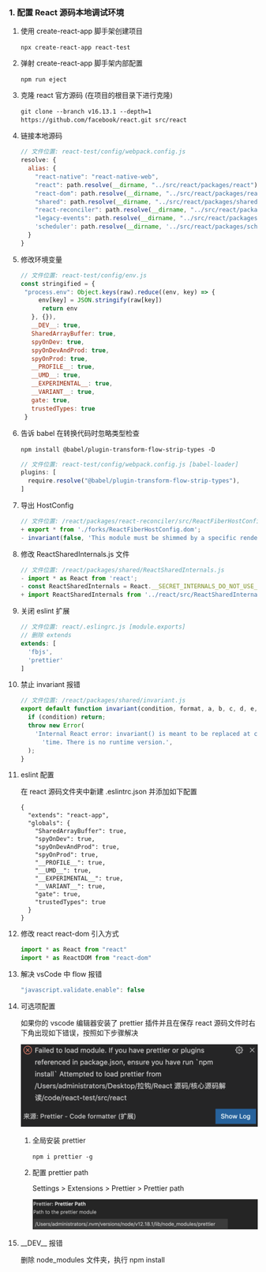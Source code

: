 ### 1. 配置 React 源码本地调试环境

1. 使用 create-react-app 脚手架创建项目

   `npx create-react-app react-test`

2. 弹射 create-react-app 脚手架内部配置

   `npm run eject`

3. 克隆 react 官方源码 (在项目的根目录下进行克隆)

   `git clone --branch v16.13.1 --depth=1 https://github.com/facebook/react.git src/react`

4. 链接本地源码

   ```javascript
   // 文件位置: react-test/config/webpack.config.js
   resolve: {
     alias: {
       "react-native": "react-native-web",
       "react": path.resolve(__dirname, "../src/react/packages/react"),
       "react-dom": path.resolve(__dirname, "../src/react/packages/react-dom"),
       "shared": path.resolve(__dirname, "../src/react/packages/shared"),
       "react-reconciler": path.resolve(__dirname, "../src/react/packages/react-reconciler"),
       "legacy-events": path.resolve(__dirname, "../src/react/packages/legacy-events"),
       'scheduler': path.resolve(__dirname, '../src/react/packages/scheduler'),
     }
   }
   ```

5. 修改环境变量

   ```javascript
   // 文件位置: react-test/config/env.js
   const stringified = {
   	"process.env": Object.keys(raw).reduce((env, key) => {
      	env[key] = JSON.stringify(raw[key])
         return env
      }, {}),
      __DEV__: true,
      SharedArrayBuffer: true,
      spyOnDev: true,
      spyOnDevAndProd: true,
      spyOnProd: true,
      __PROFILE__: true,
      __UMD__: true,
      __EXPERIMENTAL__: true,
      __VARIANT__: true,
      gate: true,
      trustedTypes: true
    }
   ```

6. 告诉 babel 在转换代码时忽略类型检查

   `npm install @babel/plugin-transform-flow-strip-types -D`

   ```javascript
   // 文件位置: react-test/config/webpack.config.js [babel-loader]
   plugins: [
     require.resolve("@babel/plugin-transform-flow-strip-types"),
   ]
   ```

7. 导出 HostConfig

   ```javascript
   // 文件位置: /react/packages/react-reconciler/src/ReactFiberHostConfig.js
   + export * from './forks/ReactFiberHostConfig.dom';
   - invariant(false, 'This module must be shimmed by a specific renderer.');
   ```

8. 修改 ReactSharedInternals.js 文件

   ```javascript
   // 文件位置: /react/packages/shared/ReactSharedInternals.js
   - import * as React from 'react';
   - const ReactSharedInternals = React.__SECRET_INTERNALS_DO_NOT_USE_OR_YOU_WILL_BE_FIRED;
   + import ReactSharedInternals from '../react/src/ReactSharedInternals';
   ```

9. 关闭 eslint 扩展

   ```javascript
   // 文件位置: react/.eslingrc.js [module.exports]
   // 删除 extends
   extends: [
     'fbjs',
     'prettier'
   ]
   
   ```

10. 禁止 invariant 报错

    ```javascript
    // 文件位置: /react/packages/shared/invariant.js
    export default function invariant(condition, format, a, b, c, d, e, f) {
      if (condition) return;
      throw new Error(
        'Internal React error: invariant() is meant to be replaced at compile ' +
          'time. There is no runtime version.',
      );
    }
    ```

11. eslint 配置

    在 react 源码文件夹中新建 .eslintrc.json 并添加如下配置

    ```react
    {
      "extends": "react-app",
      "globals": {
        "SharedArrayBuffer": true,
        "spyOnDev": true,
        "spyOnDevAndProd": true,
        "spyOnProd": true,
        "__PROFILE__": true,
        "__UMD__": true,
        "__EXPERIMENTAL__": true,
        "__VARIANT__": true,
        "gate": true,
        "trustedTypes": true
      }
    }
    ```

12. 修改 react react-dom 引入方式

    ```javascript
    import * as React from "react"
    import * as ReactDOM from "react-dom"
    ```

13. 解决 vsCode 中 flow 报错

     ```javascript
    "javascript.validate.enable": false
     ```

14. 可选项配置

    如果你的 vscode 编辑器安装了 prettier 插件并且在保存 react 源码文件时右下角出现如下错误，按照如下步骤解决

    ![image-20220215102433064](../../image/image-20220215102433064.png)

    1. 全局安装 prettier

       `npm i prettier -g`

    2. 配置 prettier path

       Settings > Extensions > Prettier > Prettier path

       ![image-20220215102444463](../../image/image-20220215102444463.png)

15. \_\_DEV\_\_ 报错

    删除 node_modules 文件夹，执行 npm install